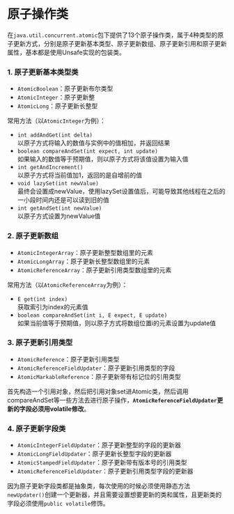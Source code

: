 # 原子操作类

在`java.util.concurrent.atomic`包下提供了13个原子操作类，属于4种类型的原子更新方式，分别是原子更新基本类型、原子更新数组、原子更新引用和原子更新属性，基本都是使用Unsafe实现的包装类。  

### 1. 原子更新基本类型类
+ `AtomicBoolean`：原子更新布尔类型
+ `AtomicInteger`：原子更新整
+ `AtomicLong`：原子更新长整型  

常用方法（以`AtomicInteger`为例）：  
+ `int addAndGet(int delta)`  
以原子方式将输入的数值与实例中的值相加，并返回结果
+ `boolean compareAndSet(int expect, int update)`  
如果输入的数值等于预期值，则以原子方式将该值设置为输入值
+ `int getAndIncrement()`  
以原子方式将当前值加1，返回的是自增前的值
+ `void lazySet(int newValue)`  
最终会设置成newValue，使用lazySet设置值后，可能导致其他线程在之后的一小段时间内还是可以读到旧的值
+ `int getAndSet(int newValue)`  
以原子方式设置为newValue值  

### 2. 原子更新数组
+ `AtomicIntegerArray`：原子更新整型数组里的元素
+ `AtomicLongArray`：原子更新长整型数组里的元素
+ `AtomicReferenceArray`：原子更新引用类型数组里的元素  

常用方法（以`AtomicReferenceArray`为例）：
+ `E get(int index)`  
获取索引为index的元素值
+ `boolean compareAndSet(int i, E expect, E update)`  
如果当前值等于预期值，则以原子方式将数组位置i的元素设置为update值

### 3. 原子更新引用类型
+ `AtomicReference`：原子更新引用类型
+ `AtomicReferenceFieldUpdater`：原子更新引用类型的字段
+ `AtomicMarkableReference`：原子更新带有标记位的引用类型

首先构造一个引用对象，然后把引用对象set进Atomic类，然后调用compareAndSet等一些方法去进行原子操作，**`AtomicReferenceFieldUpdater`更新的字段必须用volatile修改**。  

### 4. 原子更新字段类
+ `AtomicIntegerFieldUpdater`：原子更新整型的字段的更新器
+ `AtomicLongFieldUpdater`：原子更新长整型字段的更新器
+ `AtomicStampedFieldUpdater`：原子更新带有版本号的引用类型
+ `AtomicReferenceFieldUpdater`：原子更新引用类型字段的更新器  

因为原子更新字段类都是抽象类，每次使用的时候必须使用静态方法`newUpdater()`创建一个更新器，并且需要设置想要更新的类和属性，且更新类的字段必须使用`public volatile`修饰。  
